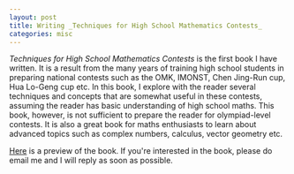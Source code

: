```yaml
---
layout: post
title: Writing _Techniques for High School Mathematics Contests_
categories: misc
---
```


_Techniques for High School Mathematics Contests_ is the first book I have written. It is a result from the many years of training high school students in preparing national contests such as the OMK, IMONST, Chen Jing-Run cup, Hua Lo-Geng cup etc. In this book, I explore with the reader several techniques and concepts that are somewhat useful in these contests, assuming the reader has basic understanding of high school maths. This book, however, is not sufficient to prepare the reader for olympiad-level contests. It is also a great book for maths enthusiasts to learn about advanced topics such as complex numbers, calculus, vector geometry etc. 

[Here](../tristanchaang.github.io/downloads/The_Book.pdf) is a preview of the book. If you're interested in the book, please do email me and I will reply as soon as possible.
